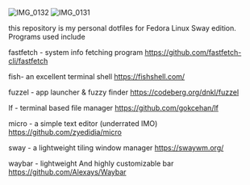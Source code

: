 ![IMG_0132](https://github.com/user-attachments/assets/273d467c-c3da-4ba7-9cf9-16ba1dedae55)
![IMG_0131](https://github.com/user-attachments/assets/73064fee-4b83-46ed-943b-d038f511bd64)

this repository is my personal dotfiles for Fedora Linux Sway edition. Programs used include 

fastfetch - system info fetching program
https://github.com/fastfetch-cli/fastfetch

fish- an excellent terminal shell
https://fishshell.com/

fuzzel - app launcher & fuzzy finder
https://codeberg.org/dnkl/fuzzel

lf - terminal based file manager 
https://github.com/gokcehan/lf

micro - a simple text editor (underrated IMO)
https://github.com/zyedidia/micro

sway - a lightweight tiling window manager
https://swaywm.org/

waybar - lightweight And highly customizable bar 
https://github.com/Alexays/Waybar
